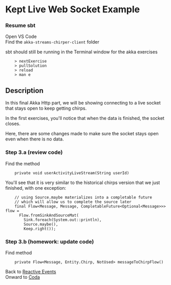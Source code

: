 # Kept Live Web Socket Example

### Resume sbt 

Open VS Code  
Find the `akka-streams-chirper-client` folder

sbt should still be running in the Terminal window for the akka exercises 

        > nextExercise
        > pullSolution
        > reload
        > man e 

## Description

In this final Akka Http part, we will be showing connecting to a live socket that stays open to keep getting chirps. 

In the first exercises, you'll notice that when the data is finished, the socket closes.

Here, there are some changes made to make sure the socket stays open even when there is no data.

### Step 3.a (review code)

Find the method 

        private void userActivityLiveStream(String userId)

You'll see that it is very similar to the historical chirps version that we just finished, with one exception:

        // using Source.maybe materializes into a completable future
        // which will allow us to complete the source later
        final Flow<Message, Message, CompletableFuture<Optional<Message>>> flow =
          Flow.fromSinkAndSourceMat(
            Sink.foreach(System.out::println),
            Source.maybe(),
            Keep.right());

### Step 3.b (homework: update code)

Find method 

        private Flow<Message, Entity.Chirp, NotUsed> messageToChirpFlow()

  
Back to [Reactive Events](ReactiveEventSource.md)  
Onward to [Coda](README.md#in-summary)
